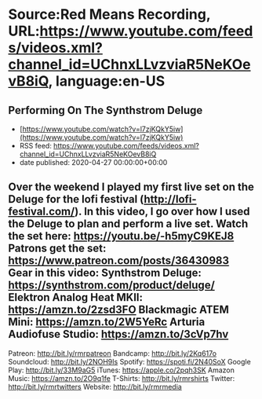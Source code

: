 # Source:Red Means Recording, URL:https://www.youtube.com/feeds/videos.xml?channel_id=UChnxLLvzviaR5NeKOevB8iQ, language:en-US

## Performing On The Synthstrom Deluge
 - [https://www.youtube.com/watch?v=l7zjKQkY5iw](https://www.youtube.com/watch?v=l7zjKQkY5iw)
 - RSS feed: https://www.youtube.com/feeds/videos.xml?channel_id=UChnxLLvzviaR5NeKOevB8iQ
 - date published: 2020-04-27 00:00:00+00:00

Over the weekend I played my first live set on the Deluge for the lofi festival (http://lofi-festival.com/). In this video, I go over how I used the Deluge to plan and perform a live set. Watch the set here: https://youtu.be/-h5myC9KEJ8
Patrons get the set: https://www.patreon.com/posts/36430983
Gear in this video: 
Synthstrom Deluge: https://synthstrom.com/product/deluge/
Elektron Analog Heat MKII: https://amzn.to/2zsd3FO
Blackmagic ATEM Mini: https://amzn.to/2W5YeRc
Arturia Audiofuse Studio: https://amzn.to/3cVp7hv
------------------------------------
Patreon: http://bit.ly/rmrpatreon
Bandcamp: http://bit.ly/2Kq617o
Soundcloud: http://bit.ly/2NOH9Is
Spotify: https://spoti.fi/2N40SoX
Google Play: http://bit.ly/33M9aG5
iTunes: https://apple.co/2pqh3SK
Amazon Music: https://amzn.to/2O9q1fe
T-Shirts: http://bit.ly/rmrshirts
Twitter: http://bit.ly/rmrtwitters
Website: http://bit.ly/rmrmedia

